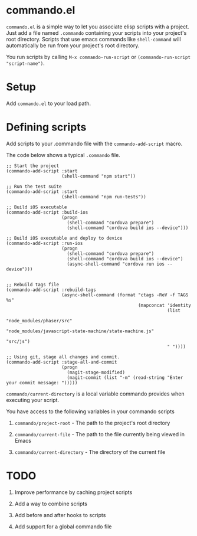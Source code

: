 # commando.el

`commando.el` is a simple way to let you associate elisp scripts with
a project.  Just add a file named `.commando` containing your scripts
into your project's root directory.  Scripts that use emacs commands
like `shell-command` will automatically be run from your project's root
directory.

You run scripts by calling `M-x commando-run-script` or `(commando-run-script "script-name")`.

# Setup

Add `commando.el` to your load path.

# Defining scripts
Add scripts to your .commando file with the `commando-add-script` macro.

The code below shows a typical `.commando` file.

```
;; Start the project
(commando-add-script :start
                     (shell-command "npm start"))

;; Run the test suite
(commando-add-script :start
                     (shell-command "npm run-tests"))

;; Build iOS executable
(commando-add-script :build-ios
                     (progn
                       (shell-command "cordova prepare")
                       (shell-command "cordova build ios --device")))

;; Build iOS executable and deploy to device
(commando-add-script :run-ios
                     (progn
                       (shell-command "cordova prepare")
                       (shell-command "cordova build ios --device")
                       (async-shell-command "cordova run ios --device")))


;; Rebuild tags file
(commando-add-script :rebuild-tags
                     (async-shell-command (format "ctags -ReV -f TAGS %s"
                                                  (mapconcat 'identity
                                                             (list
                                                              "node_modules/phaser/src"
                                                              "node_modules/javascript-state-machine/state-machine.js"
                                                              "src/js")
                                                             " "))))

;; Using git, stage all changes and commit.
(commando-add-script :stage-all-and-commit
                     (progn
                       (magit-stage-modified)
                       (magit-commit (list "-m" (read-string "Enter your commit message: ")))))
```

`commando/current-directory` is a local variable commando provides
when executing your script.

You have access to the following variables in your commando scripts

1. `commando/project-root` - The path to the project's root directory

2. `commando/current-file` - The path to the file currently being viewed in Emacs

3. `commando/current-directory` - The directory of the current file

# TODO

1. Improve performance by caching project scripts

2. Add a way to combine scripts

3. Add before and after hooks to scripts

4. Add support for a global commando file
